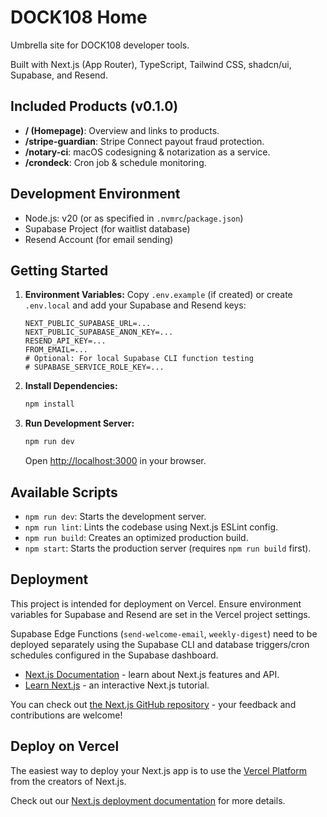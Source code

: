 # DOCK108 Home

Umbrella site for DOCK108 developer tools.

Built with Next.js (App Router), TypeScript, Tailwind CSS, shadcn/ui, Supabase, and Resend.

## Included Products (v0.1.0)

- **/ (Homepage)**: Overview and links to products.
- **/stripe-guardian**: Stripe Connect payout fraud protection.
- **/notary-ci**: macOS codesigning & notarization as a service.
- **/crondeck**: Cron job & schedule monitoring.

## Development Environment

- Node.js: v20 (or as specified in `.nvmrc`/`package.json`)
- Supabase Project (for waitlist database)
- Resend Account (for email sending)

## Getting Started

1.  **Environment Variables:**
    Copy `.env.example` (if created) or create `.env.local` and add your Supabase and Resend keys:
    ```
    NEXT_PUBLIC_SUPABASE_URL=...
    NEXT_PUBLIC_SUPABASE_ANON_KEY=...
    RESEND_API_KEY=...
    FROM_EMAIL=...
    # Optional: For local Supabase CLI function testing
    # SUPABASE_SERVICE_ROLE_KEY=...
    ```

2.  **Install Dependencies:**
    ```bash
    npm install
    ```

3.  **Run Development Server:**
    ```bash
    npm run dev
    ```
    Open [http://localhost:3000](http://localhost:3000) in your browser.

## Available Scripts

-   `npm run dev`: Starts the development server.
-   `npm run lint`: Lints the codebase using Next.js ESLint config.
-   `npm run build`: Creates an optimized production build.
-   `npm start`: Starts the production server (requires `npm run build` first).

## Deployment

This project is intended for deployment on Vercel. Ensure environment variables for Supabase and Resend are set in the Vercel project settings.

Supabase Edge Functions (`send-welcome-email`, `weekly-digest`) need to be deployed separately using the Supabase CLI and database triggers/cron schedules configured in the Supabase dashboard.

- [Next.js Documentation](https://nextjs.org/docs) - learn about Next.js features and API.
- [Learn Next.js](https://nextjs.org/learn) - an interactive Next.js tutorial.

You can check out [the Next.js GitHub repository](https://github.com/vercel/next.js) - your feedback and contributions are welcome!

## Deploy on Vercel

The easiest way to deploy your Next.js app is to use the [Vercel Platform](https://vercel.com/new?utm_medium=default-template&filter=next.js&utm_source=create-next-app&utm_campaign=create-next-app-readme) from the creators of Next.js.

Check out our [Next.js deployment documentation](https://nextjs.org/docs/app/building-your-application/deploying) for more details.